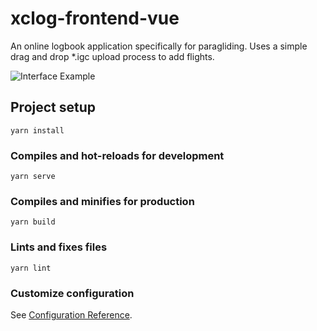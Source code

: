 # xclog-frontend-vue

An online logbook application specifically for paragliding. Uses a simple drag and drop *.igc upload process to add flights.

![Interface Example](https://user-images.githubusercontent.com/3604068/96805537-1962de80-13cf-11eb-994d-9c9e107df46c.png)

## Project setup
```
yarn install
```

### Compiles and hot-reloads for development
```
yarn serve
```

### Compiles and minifies for production
```
yarn build
```

### Lints and fixes files
```
yarn lint
```

### Customize configuration
See [Configuration Reference](https://cli.vuejs.org/config/).
